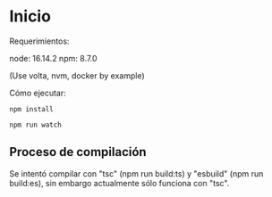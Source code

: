 # Inicio

Requerimientos:

node: 16.14.2
npm: 8.7.0

(Use volta, nvm, docker by example)

Cómo ejecutar:

```
npm install

npm run watch
```

## Proceso de compilación

Se intentó compilar con "tsc" (npm run build:ts) y "esbuild" (npm run build:es), sin embargo actualmente sólo funciona con "tsc".
